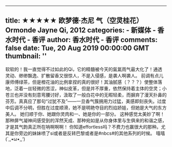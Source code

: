 
---
title: ★★★★★ 欧梦德·杰尼 气（空灵桂花） Ormonde Jayne Qi, 2012
categories: 
    - 新媒体
    - 香水时代 - 香评
author: 香水时代 - 香评
comments: false
date: Tue, 20 Aug 2019 00:00:00 GMT
thumbnail: ''
---

<div>   
软软的！我一直觉得不过如此的Qi，它的精髓被今天的氤氲雨气最大化了！通透灵动、缈缈飘逸、扩散留香又很惊人，不是入侵感，是袭人啊袭人。
前调有点儿康师傅绿茶，但是橙花油的比例拿捏的真的很好！其油腻感（？？？）使整体落地，泛着一丝轻微的苦涩，神似皮革，但是并不厚重，依然保持着主体的空灵；小苍兰也并没有刻意弯腰讨好，汲取了一般白花中的无暇轻柔，而摒弃了漫天扑鼻的芬芳。真真应了那句“过犹不及”——一旦香气簇拥用力过猛，美感即刻丧失。过度中后调不分明，但胜在过度顺滑，她不是明艳夺目的烈焰娇娃，但她是大气的东方美人。
她归顺于你、她跟你灵肉和一、她是你的一部分。
这种感觉太美妙了啊！
那种屏气凝神间感受到的浑然天成、那种宛如是从你身体里与生俱来的和谐之感，才是其气韵真正所在呐啊啊啊！
你知道effortless吗？不费力也赢很大的那种。尤其是你旁边的妹妹喷了si或者是反转巴黎或者是#nbcs#的其他系列的时候。
嘻嘻 (´,,•ω•,,‘)  
</div>
            